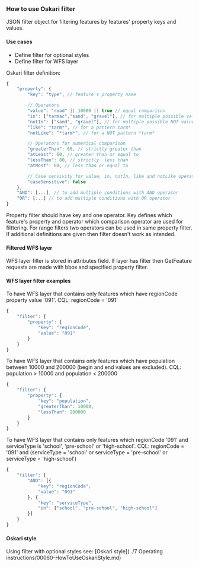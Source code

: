 ### How to use Oskari filter

JSON filter object for filtering features by features' property keys and values.

#### Use cases
- Define filter for optional styles
- Define filter for WFS layer

Oskari filter definition:
```javascript
{
    "property": {
        "key": "type", // feature's property name

        // Operators
        "value": "road" || 10000 || true // equal comparison
        "in": ["tarmac","sand", "gravel"], // for multiple possible values (OR)
        "notIn": ["sand", "gravel"], // for multiple possible NOT values (OR)
        "like": "tarm*", // for a pattern tarm*
        "notLike": "*tarm*", // for a NOT pattern *tarm*

        // Operators for numerical comparison
        "greaterThan": 60, // strictly greater than
        "atLeast": 60, // greater than or equal to
        "lessThan": 80, // strictly  less than
        "atMost": 80, // less than or equal to

        // Case sensivity for value, in, notIn, like and notLike operators
        "caseSensitive": false
    },
    "AND": [...], // to add multiple conditions with AND operator
    "OR": [...] // to add multiple conditions with OR operator
}
```
Property filter should have key and one operator. Key defines which feature's property and operator which comparison operator are used for filttering. For range filters two operators can be used in same property filter. If additional definitions are given then filter doesn't work as intended.

#### Filtered WFS layer
WFS layer filter is stored in attributes field. If layer has filter then GetFeature requests are made with bbox and specified property filter.

#### WFS layer filter examples
To have WFS layer that contains only features which have regionCode property value '091'. CQL: regionCode = '091'
```javascript
{
    "filter": {
        "property": {
            "key": "regionCode",
            "value": "091"
        }
    }
}
```

To have WFS layer that contains only features which have population between 10000 and 200000 (begin and end values are excluded). CQL: population > 10000 and population < 200000
```javascript
{
    "filter": {
        "property": {
            "key": "population",
            "greaterThan": 10000,
            "lessThan": 200000
        }
    }
}
```
To have WFS layer that contains only features which regionCode '091' and serviceType is 'school', 'pre-school' or 'high-school'. CQL: regionCode = '091' and (serviceType = 'school' or serviceType = 'pre-school' or serviceType = 'high-school')

```javascript
{
    "filter": {
        "AND": [{
            "key": "regionCode",
            "value": "091"
        }, {
            "key": "serviceType",
            "in": ["school", "pre-school", "high-school"]
        }]
    }
}
```

#### Oskari style
Using filter with optional styles see:
[Oskari style](../7 Operating instructions/00060-HowToUseOskariStyle.md)
